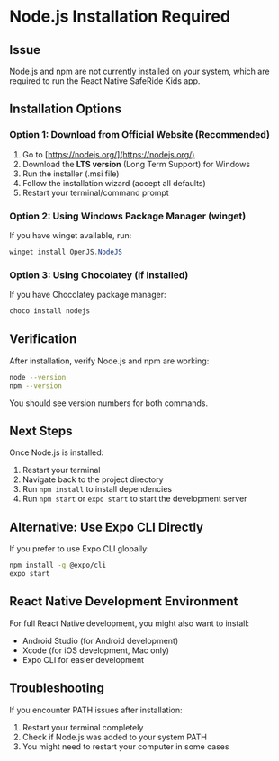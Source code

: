 # Node.js Installation Required

## Issue
Node.js and npm are not currently installed on your system, which are required to run the React Native SafeRide Kids app.

## Installation Options

### Option 1: Download from Official Website (Recommended)
1. Go to [https://nodejs.org/](https://nodejs.org/)
2. Download the **LTS version** (Long Term Support) for Windows
3. Run the installer (.msi file)
4. Follow the installation wizard (accept all defaults)
5. Restart your terminal/command prompt

### Option 2: Using Windows Package Manager (winget)
If you have winget available, run:
```powershell
winget install OpenJS.NodeJS
```

### Option 3: Using Chocolatey (if installed)
If you have Chocolatey package manager:
```powershell
choco install nodejs
```

## Verification
After installation, verify Node.js and npm are working:
```bash
node --version
npm --version
```

You should see version numbers for both commands.

## Next Steps
Once Node.js is installed:
1. Restart your terminal
2. Navigate back to the project directory
3. Run `npm install` to install dependencies
4. Run `npm start` or `expo start` to start the development server

## Alternative: Use Expo CLI Directly
If you prefer to use Expo CLI globally:
```bash
npm install -g @expo/cli
expo start
```

## React Native Development Environment
For full React Native development, you might also want to install:
- Android Studio (for Android development)
- Xcode (for iOS development, Mac only)
- Expo CLI for easier development

## Troubleshooting
If you encounter PATH issues after installation:
1. Restart your terminal completely
2. Check if Node.js was added to your system PATH
3. You might need to restart your computer in some cases